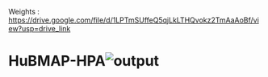 Weights : https://drive.google.com/file/d/1LPTmSUffeQ5qjLkLTHQvokz2TmAaAoBf/view?usp=drive_link
# HuBMAP-HPA![output](https://github.com/KhaKimThuy/HuBMAP-HPA/assets/109899051/8c255a30-1f31-4443-824c-0bf77d446fa3)
